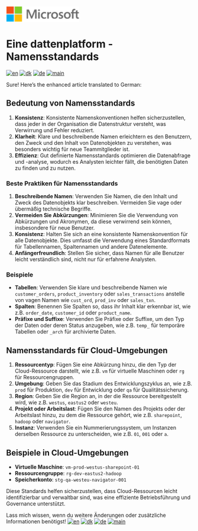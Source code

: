 ![microsoft](../images/microsoft.png)

# Eine dattenplatform - Namensstandards

[![en](https://img.shields.io/badge/lang-en-red.svg)](Naming-Standards.md)
[![dk](https://img.shields.io/badge/lang-da--dk-green.svg)](Naming-Standards-da.md)
[![de](https://img.shields.io/badge/lang-de-yellow.svg)](Naming-Standards-de.md)
[![main](https://img.shields.io/badge/main-document-blue.svg)](../README.md)

Sure! Here’s the enhanced article translated to German:

## Bedeutung von Namensstandards

1. **Konsistenz**: Konsistente Namenskonventionen helfen sicherzustellen, dass jeder in der Organisation die Datenstruktur versteht, was Verwirrung und Fehler reduziert.
2. **Klarheit**: Klare und beschreibende Namen erleichtern es den Benutzern, den Zweck und den Inhalt von Datenobjekten zu verstehen, was besonders wichtig für neue Teammitglieder ist.
3. **Effizienz**: Gut definierte Namensstandards optimieren die Datenabfrage und -analyse, wodurch es Analysten leichter fällt, die benötigten Daten zu finden und zu nutzen.

### Beste Praktiken für Namensstandards

1. **Beschreibende Namen**: Verwenden Sie Namen, die den Inhalt und Zweck des Datenobjekts klar beschreiben. Vermeiden Sie vage oder übermäßig technische Begriffe.
2. **Vermeiden Sie Abkürzungen**: Minimieren Sie die Verwendung von Abkürzungen und Akronymen, da diese verwirrend sein können, insbesondere für neue Benutzer.
3. **Konsistenz**: Halten Sie sich an eine konsistente Namenskonvention für alle Datenobjekte. Dies umfasst die Verwendung eines Standardformats für Tabellennamen, Spaltennamen und andere Datenelemente.
4. **Anfängerfreundlich**: Stellen Sie sicher, dass Namen für alle Benutzer leicht verständlich sind, nicht nur für erfahrene Analysten.

### Beispiele

- **Tabellen**: Verwenden Sie klare und beschreibende Namen wie `customer_orders`, `product_inventory` oder `sales_transactions` anstelle von vagen Namen wie `cust_ord`, `prod_inv` oder `sales_txn`.
- **Spalten**: Benennen Sie Spalten so, dass ihr Inhalt klar erkennbar ist, wie z.B. `order_date`, `customer_id` oder `product_name`.
- **Präfixe und Suffixe**: Verwenden Sie Präfixe oder Suffixe, um den Typ der Daten oder deren Status anzugeben, wie z.B. `temp_` für temporäre Tabellen oder `_arch` für archivierte Daten.

## Namensstandards für Cloud-Umgebungen

1. **Ressourcentyp**: Fügen Sie eine Abkürzung hinzu, die den Typ der Cloud-Ressource darstellt, wie z.B. `vm` für virtuelle Maschinen oder `rg` für Ressourcengruppen.
2. **Umgebung**: Geben Sie das Stadium des Entwicklungszyklus an, wie z.B. `prod` für Produktion, `dev` für Entwicklung oder `qa` für Qualitätssicherung.
3. **Region**: Geben Sie die Region an, in der die Ressource bereitgestellt wird, wie z.B. `westus`, `eastus2` oder `westeu`.
4. **Projekt oder Arbeitslast**: Fügen Sie den Namen des Projekts oder der Arbeitslast hinzu, zu dem die Ressource gehört, wie z.B. `sharepoint`, `hadoop` oder `navigator`.
5. **Instanz**: Verwenden Sie ein Nummerierungssystem, um Instanzen derselben Ressource zu unterscheiden, wie z.B. `01`, `001` oder `a`.

## Beispiele in Cloud-Umgebungen

- **Virtuelle Maschine**: `vm-prod-westus-sharepoint-01`
- **Ressourcengruppe**: `rg-dev-eastus2-hadoop`
- **Speicherkonto**: `stg-qa-westeu-navigator-001`

Diese Standards helfen sicherzustellen, dass Cloud-Ressourcen leicht identifizierbar und verwaltbar sind, was eine effiziente Betriebsführung und Governance unterstützt.

Lass mich wissen, wenn du weitere Änderungen oder zusätzliche Informationen benötigst!
[![en](https://img.shields.io/badge/lang-en-red.svg)](Naming-Standards.md)
[![dk](https://img.shields.io/badge/lang-da--dk-green.svg)](Naming-Standards-da.md)
[![de](https://img.shields.io/badge/lang-de-yellow.svg)](Naming-Standards-de.md)
[![main](https://img.shields.io/badge/main-document-blue.svg)](../README.md)